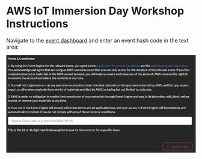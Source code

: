 # AWS IoT Immersion Day Workshop Instructions

Navigate to the [event dashboard](https://dashboard.eventengine.run) and enter an event hash code in the text area:

![img1.png](https://github.com/doronbl/aws_iot_workshop/blob/main/images/img1.png?raw=true)
